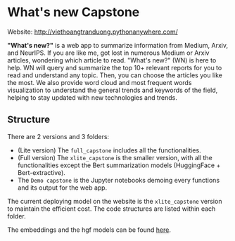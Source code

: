 # What's new Capstone

Website: http://viethoangtranduong.pythonanywhere.com/

**"What's new?"** is a web app to summarize information from Medium, Arxiv, and NeurIPS. If you are like me, got lost in numerous Medium or Arxiv articles, wondering which article to read. "What's new?" (WN) is here to help. WN will query and summarize the top 10+ relevant reports for you to read and understand any topic. Then, you can choose the articles you like the most. We also provide word cloud and most frequent words visualization to understand the general trends and keywords of the field, helping to stay updated with new technologies and trends.

## Structure

There are 2 versions and 3 folders:  
- (Lite version) The ```full_capstone``` includes all the functionalities.  
- (Full version) The ```xlite_capstone``` is the smaller version, with all the functionalities except the Bert summarization models (HuggingFace + Bert-extractive).  
- The ```Demo capstone``` is the Jupyter notebooks demoing every functions and its output for the web app.

The current deploying model on the website is the ```xlite_capstone``` version to maintain the efficient cost. The code structures are listed within each folder.  

The embeddings and the hgf models can be found [here](https://drive.google.com/drive/folders/1ifPOnWqUXv2f5NR8nHgdAdUwFQVr-DiO?usp=sharing).

